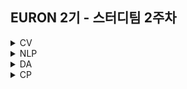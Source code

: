 ## EURON 2기 - 스터디팀 2주차
<details>
<summary>CV</summary>
<div markdown="1">       
  
  <br />
  
  | 주차 | 내용             | 발표자                               | 발표자료 |
| ---- | ---------------- | ------------------------------------ | -------- |
| 2    | cs231n 2주차     | 민소연, 안서연                       | [📚]()    |

## Assignment
### 📍 예습과제 (~3/14)
1️⃣ CS231N 2강을 수강하고, 요약 및 정리한 내용을 깃허브에 업로드

2️⃣ (선택) 질문 사항이나 공유하고 싶은 내용 깃허브 issue에 추가
- 과제 제출 방법
    - 레포: (origin) Ewha-Euron/2022-1-Euron-CV
    - issue 추가
        - 제목: [n주차] 질문 있습니다/~ 내용 공유합니다.
        - label:
            - 강의 내용 중 이해가 잘 되지 않는 부분 `question`
            - 강의에는 없지만 추가로 궁금한 사항 `question`
            - 강의에는 없지만 추가로 공유하고 싶은 내용 `share`
  
### 예습과제 제출 방법
  
> 해당 파일을 `master` branch에 업로드하신 후 해당 `master`  branch에서  `pull request` 를 진행해주세요.
  
- 과제 제출 방법
    - 레포: (origin) username/2022-1-Euron-Study-Assignments
    - 브랜치: `master`
    - 해당 주차 브랜치에 과제 업로드하고 Pull Request, 이때 label은 `CV` , `예습과제`
  
### 📍 복습과제 (~3/14)

### 1️⃣ Software Setup

- Local Environment (Jupyter Notebook) 가 아닌 `Google Colab` 을 이용해주세요. ( 미리 설치하실 것은 따로 없으며, Assignment 절차를 따라주시면 됩니다. )
- [https://cs231n.github.io/setup-instructions/](https://cs231n.github.io/setup-instructions/) 을 따라 'Working remotely on Google Colaboratory' 까지 해주시면 됩니다.

![https://user-images.githubusercontent.com/49134038/111903240-92508a00-8a84-11eb-922c-eca1b010672d.png](https://user-images.githubusercontent.com/79077316/156975127-4b394718-0e70-45d0-bae1-a4c7d46e9b90.png)

![https://user-images.githubusercontent.com/49134038/111903237-9086c680-8a84-11eb-8652-19a7668d106a.png](https://user-images.githubusercontent.com/79077316/156975150-2f6ca017-c87f-4880-bffc-d2d859d2c625.png)

2️⃣ [https://cs231n.github.io/assignments2021/assignment1/](https://cs231n.github.io/assignments2021/assignment1/) 을 따라 진행해주세요.

- 과제 파일을 다운로드 받아주세요.
- 이후 아래의 과정에서 2번까지 진행해주세요. (colab에 구글 드라이브의 assignment1 폴더 마운팅)

![Untitled](https://user-images.githubusercontent.com/79077316/156975158-a4469d82-8e64-46d4-91ea-9bf7564a4c65.png)

1. 다음주 과제로 사용할 dataset을 미리 다운받기 위해, /assignment1/knn.ipynb의 첫 번째 cell을 실행해주세요.
    
    ![Untitled](https://user-images.githubusercontent.com/79077316/156975189-6dc60a1a-f642-4116-afc1-2f284d33a2a5.png)
    
    ✅ assignment1의 dataset을 다운받은 화면을 캡쳐해서 제출해주세요. 아래의 결과가 포함되면 됩니다.
    
    ![Untitled](https://user-images.githubusercontent.com/79077316/156975202-a4fce426-a987-45d6-9c19-5783a49e4449.png)
    
2. [https://cs231n.github.io/python-numpy-tutorial/](https://cs231n.github.io/python-numpy-tutorial/) 을 완료해주세요.
    
    ✅ `colab-tutorial.ipynb` 의 모든 cell이 실행된 파일을 제출해주세요.
  
### 복습과제 제출 방법
  
> 해당 파일을 `Week_2` branch에 업로드하신 후 해당 `Week_2`  branch에서  `pull request` 를 진행해주세요.
  
- 과제 제출 방법
    - 레포: (origin) username/2022-1-Euron-Study-Assignments
    - 브랜치: `Week_2`
    - 해당 주차 브랜치에 과제 업로드하고 Pull Request, 이때 label은 `CV` , `복습과제`
  
## Due
  
* Preview
  - **3월 14일**까지 제출합니다.
  
* Review
  - **3월 14일**까지 제출합니다.

## Extra Credit

* https://github.com/deeplearningzerotoall

  * `lab-02` ~ `lab-05` 을 진행해주세요.
  
</div>
</details>

<details>
<summary>NLP</summary>
<div markdown="1">       

   | 주차 | 내용             | 발표자                               | 발표자료 |
| ---- | ---------------- | ------------------------------------ | -------- |
| 2    | cs224n 2주차     | 김나현, 김소민                        | [📚]()    |

## Assignment
  
### 📍 예습과제(~3/14)
  
1️⃣ CS224N 2강을 수강하고, 요약 및 정리한 내용을 깃허브에 업로드

2️⃣ (선택) 질문 사항이나 공유하고 싶은 내용 깃허브 issue에 추가
- 과제 제출 방법
    - 레포: (origin) Ewha-Euron/2022-1-Euron-NLP
    - issue 추가
        - 제목: [2주차] 질문 있습니다/~ 내용 공유합니다.
        - label:
            - 강의 내용 중 이해가 잘 되지 않는 부분 `question`
            - 강의에는 없지만 추가로 궁금한 사항 `question`
            - 강의에는 없지만 추가로 공유하고 싶은 내용 `share`

### 예습과제 제출 방법
  
> 해당 파일을 `master` branch에 업로드하신 후 해당 `master`  branch에서  `pull request` 를 진행해주세요.
  
- 과제 제출 방법
    - 레포: (origin) username/2022-1-Euron-Study-Assignments
    - 브랜치: `master`
    - 해당 주차 브랜치에 과제 업로드하고 Pull Request, 이때 label은 `` , `예습과제`
  
### 📍 복습과제(~3/14)

   1️⃣ (필수) CS224N Assignment 1 문제 Q1.1 ~ Q1.5 풀어서 제출 [CS224N 2019 Assignment 1](https://web.stanford.edu/class/archive/cs/cs224n/cs224n.1194/assignments/a1.zip)
 
  
   2️⃣ (선택) 리딩자료를 읽고, 후기(내용 요약, 실습 내용 등) 를 정리합니다. (내용은 1번 노트북에 마크다운으로 함께 정리) [Word2Vec Tutorial - The Skip-Gram Model](http://mccormickml.com/2016/04/19/word2vec-tutorial-the-skip-gram-model/)

  
### 복습과제 제출 방법
  
> 해당 파일을 `Week_2` branch에 업로드하신 후 해당 `Week_2`  branch에서  `pull request` 를 진행해주세요.
  
- 과제 제출 방법
    - 레포: (origin) username/2022-1-Euron-Study-Assignments
    - 브랜치: `Week_2`
    - 해당 주차 브랜치에 과제 업로드하고 Pull Request, 이때 label은 `NLP` , `복습과제`
  

## Due
  
📍 예습과제
  - **3월 14일**까지 제출합니다.
  
📍 복습과제
  - **3월 14일**까지 제출합니다.



</div>
</details>



<details>
<summary>DA</summary>
<div markdown="1">       

<br />  
  
| 주차 | 내용         | 발표자                       | 발표자료 |
| ---- | ------------ | ---------------------------- | -------- |
| 2    | 완벽가이드 4장(1) | 오수진, 이서영, 오연재 | [📚](https://github.com/Ewha-Euron/2022-1-Euron-DA/blob/master/DA_week2.pdf)    |



## Assignment

> 매주 예습 과제와 복습 과제가 주어집니다. 
  
## Preview
  - 파이썬 머신러닝 완벽가이드 4장-04까지를 pdf 형식으로 정리합니다. 또한 주피터나 구글 코랩으로 실행한 실습 코드들을 ipynb 형식으로 정리합니다.
  
### Preview Submission
  
> 해당 파일을 `master` branch에 업로드하신 후 해당 `master`  branch에서  `pull request` 를 진행해주세요.
  
- 과제 제출 방법
    - 레포: (origin) username/2022-1-Euron-Study-Assignments
    - 브랜치: `master`
    - 해당 주차 브랜치에 과제 업로드하고 Pull Request, 이때 label은 `DA` , `예습과제`
  
## Review
  - 2주차 복습과제는 없습니다.

  
### Due 
  
* Preview
  - **3월 14일**까지 제출합니다.
  
* Review
  - 2주차 복습과제는 없습니다.
  

</div>
</details>




<details>
<summary>CP</summary>
<div markdown="1">       

<br />  
  
| 주차 | 내용         | 발표자                       | 발표자료 |
| ---- | ------------ | ---------------------------- | -------- |
| 2    | [Anime Recommendation](https://www.kaggle.com/hernan4444/anime-recommendation-database-2020/code?datasetId=1225408&sortBy=voteCount), [Baseline_kaggle](https://www.kaggle.com/chocozzz/t-academy-recommendation/code)| 김희숙, 이수연, 이지호 | [📚]()    |

💥 week2 에서는 추천시스템의 고전적 기법인 CF, CB (+hybrid model) 에 대해 다룰 예정입니다. 
  
## Assignment
### 📍 예습과제 (~3/17)

- 3월 17일 목요일 23:59 분까지
  
⭐ 아래의 노트 중 하나를 선택해 필사해 오시면 됩니다. 코드 분석 + 활용 모델 관련 개념 정리 등 자유롭게 필사하시어 pdf / ipynb 형태로 깃허브에 업로드해 주세요~!

1. [Anime CF](https://www.kaggle.com/chaitanya99/recommendation-system-cf-anime)
2. [Anime CF, CB, hybrid](https://www.kaggle.com/gnitch/anime-recommender)
3. [Netflix CB](https://www.kaggle.com/eward96/netflix-recommendation-engine) 
4. [Amazon CF](https://www.kaggle.com/saurav9786/recommender-system-using-amazon-reviews#Popularity-Based-Recommendation) 
5. [TMDB Movie CB,CF](https://www.kaggle.com/ibtesama/getting-started-with-a-movie-recommendation-system) 

* 노트북 선택시 참고 부탁드립니다 👉 1번과 2번 노트북은 week2 세션에서 필수적으로 발표가 이루어질 내용, 3~5번은 발표자 선택에 따라 노트북 포함 여부가 결정될 예정 
  
➕ CF, CB 공부에 참고할 T-academy 세미나 자료 링크 
  
  (1) [baseline code](https://www.kaggle.com/chocozzz/t-academy-recommendation/code) 
  
  (2) [goodbook example](https://www.kaggle.com/chocozzz/t-academy-recommendation2/code) 
  
</div>
</details>



